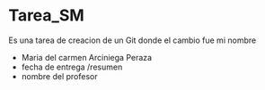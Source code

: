 # Tarea_SM
Es una tarea de creacion de un Git
donde el cambio fue mi nombre 
* Maria del carmen Arciniega Peraza 
* fecha de entrega /resumen 
* nombre del profesor 
